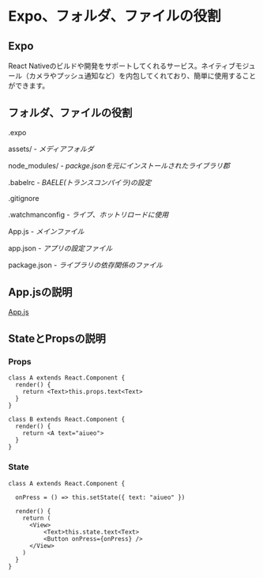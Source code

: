 # Expo、フォルダ、ファイルの役割

## Expo

React Nativeのビルドや開発をサポートしてくれるサービス。ネイティブモジュール（カメラやプッシュ通知など）を内包してくれており、簡単に使用することができます。


## フォルダ、ファイルの役割

.expo

assets/ - _メディアフォルダ_

node_modules/ - _packge.jsonを元にインストールされたライブラリ郡_

.babelrc - _BAELE(トランスコンパイラ)の設定_

.gitignore

.watchmanconfig - _ライブ、ホットリロードに使用_

App.js - _メインファイル_

app.json - _アプリの設定ファイル_

package.json - _ライブラリの依存関係のファイル_

## App.jsの説明

[App.js](https://github.com/katsumeshi/react-native-workshop-0922/blob/c07f10c9f98ff4458eeabeb230a0558711419fb5/App.js)

## StateとPropsの説明

### Props
```
class A extends React.Component {
  render() {
    return <Text>this.props.text<Text>
  }
}

class B extends React.Component {
  render() {
    return <A text="aiueo">
  }
}

```

### State
```
class A extends React.Component {

  onPress = () => this.setState({ text: "aiueo" })
  
  render() {
    return (
      <View>
          <Text>this.state.text<Text>
          <Button onPress={onPress} />
      </View>
    )
  }
}
```
